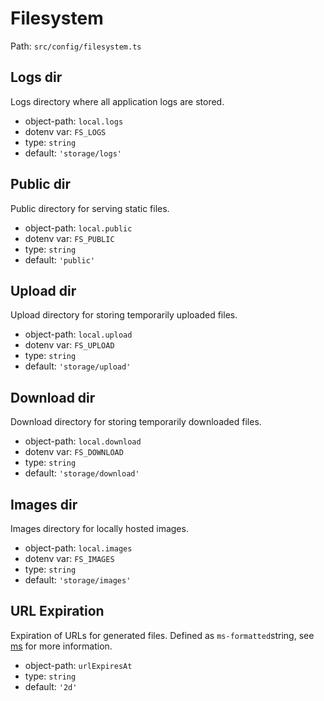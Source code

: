 # Filesystem

Path: `src/config/filesystem.ts`

## Logs dir

Logs directory where all application logs are stored.

* object-path: `local.logs`
* dotenv var: `FS_LOGS`
* type: `string`
* default: `'storage/logs'`

## Public dir

Public directory for serving static files.

* object-path: `local.public`
* dotenv var: `FS_PUBLIC`
* type: `string`
* default: `'public'`

## Upload dir

Upload directory for storing temporarily uploaded files.

* object-path: `local.upload`
* dotenv var: `FS_UPLOAD`
* type: `string`
* default: `'storage/upload'`

## Download dir

Download directory for storing temporarily downloaded files.

* object-path: `local.download`
* dotenv var: `FS_DOWNLOAD`
* type: `string`
* default: `'storage/download'`

## Images dir

Images directory for locally hosted images.

* object-path: `local.images`
* dotenv var: `FS_IMAGES`
* type: `string`
* default: `'storage/images'`

## URL Expiration

Expiration of URLs for generated files. Defined as `ms-formatted`string, see [ms](https://github.com/vercel/ms) for more information.

* object-path: `urlExpiresAt`
* type: `string`
* default: `'2d'`
